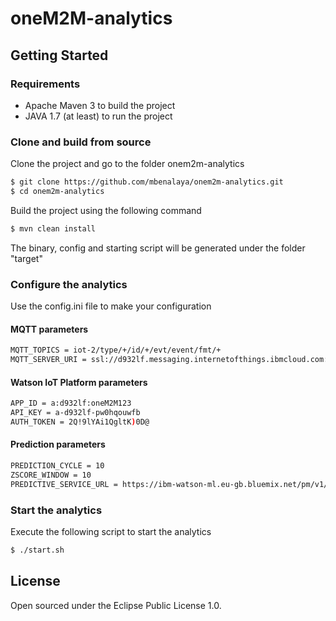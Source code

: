 # oneM2M-analytics

## Getting Started

### Requirements
* Apache Maven 3 to build the project
* JAVA 1.7 (at least) to run the project


### Clone and build from source
Clone the project and go to the folder onem2m-analytics
```sh
$ git clone https://github.com/mbenalaya/onem2m-analytics.git
$ cd onem2m-analytics
```
Build the project using the following command
```sh
$ mvn clean install
```
The binary, config and starting script will be generated under the folder "target"

### Configure the analytics
Use the config.ini file to make your configuration

#### MQTT parameters
```sh
MQTT_TOPICS = iot-2/type/+/id/+/evt/event/fmt/+
MQTT_SERVER_URI = ssl://d932lf.messaging.internetofthings.ibmcloud.com:8883
```
#### Watson IoT Platform parameters
```sh
APP_ID = a:d932lf:oneM2M123
API_KEY = a-d932lf-pw0hqouwfb
AUTH_TOKEN = 2Q!9lYAi1QgltK)0D@
```
#### Prediction parameters
```sh
PREDICTION_CYCLE = 10
ZSCORE_WINDOW = 10
PREDICTIVE_SERVICE_URL = https://ibm-watson-ml.eu-gb.bluemix.net/pm/v1/score/nocycle20rebuid50?accesskey=/032nxDVhkS6mCwAbCXrNR2UvzjCck/7E/Kgci2LS1/owzOSQ1q8Bmum2EAGlvgJpvelDBj2EWArRQzCnErs5G6xF7OPG2R5H0oB0w5syog=
```
### Start the analytics
Execute the following script to start the analytics
```sh
$ ./start.sh
```
<!--
## Demonstration
## 1. [Start a oneM2M CSE](https://github.com/mbenalaya/onem2m-watson/blob/master/README.md#start-a-onem2m-cse)
## 2. [Start the oneM2M Watson IoT interworking](https://github.com/mbenalaya/onem2m-watson/blob/master/README.md#start-the-onem2m-watson-iot-interworking)
## 3. Start the oneM2M analytics
Follow the steps explained in the [Getting Started](https://github.com/mbenalaya/onem2m-analytics/blob/master/README.md##getting-started) section to run the analytics
## 4. [Visualize your data and predicition on Watson IoT Platform](https://github.com/mbenalaya/onem2m-watson/blob/master/README.md#visualize-your-data-on-watson-iot-platform)
-->
## License
Open sourced under the Eclipse Public License 1.0.
